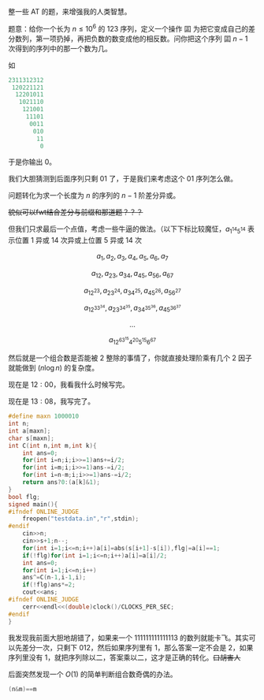 整一些 $\text{AT}$ 的题，来增强我的人类智慧。

题意：给你一个长为 $n\le10^6$ 的 $123$ 序列，定义一个操作 囸 为把它变成自己的差分数列，第一项扔掉，再把负数的数变成他的相反数。问你把这个序列 囸 $n-1$ 次得到的序列中的那一个数为几。

如
```cpp
2311312312
 120221121
  12201011
   1021110
    121001
     11101
      0011
       010
        11
         0
```
于是你输出 $0$。

我们大胆猜测到后面序列只剩 $01$ 了，于是我们来考虑这个 $01$ 序列怎么做。

问题转化为求一个长度为 $n$ 的序列的 $n-1$ 阶差分异或。

~~貌似可以fwt结合差分与前缀和那道题？？？~~

但我们只求最后一个点值，考虑一些牛逼的做法。（以下下标比较魔怔，$a_{1^{14}5^{14}}$ 表示位置 $1$ 异或 $14$ 次异或上位置 $5$ 异或 $14$ 次

$$a_1,a_2,a_3,a_4,a_5,a_6,a_7$$

$$a_{12},a_{23},a_{34},a_{45},a_{56},a_{67}$$

$$a_{12^23},a_{23^24},a_{34^25},a_{45^26},a_{56^27}$$

$$a_{12^33^34},a_{23^34^35},a_{34^35^36},a_{45^36^37}$$

$$\ldots$$

$$a_{12^63^{15}4^{20}5^{15}6^67}$$

然后就是一个组合数是否能被 $2$ 整除的事情了，你就直接处理阶乘有几个 $2$ 因子就能做到 $(n\log n)$ 的复杂度。

现在是 $12:00$，我看我什么时候写完。

现在是 $13:08$，我写完了。

```cpp
#define maxn 1000010
int n;
int a[maxn];
char s[maxn];
int C(int n,int m,int k){
	int ans=0;
	for(int i=n;i;i>>=1)ans+=i/2;
	for(int i=m;i;i>>=1)ans-=i/2;
	for(int i=n-m;i;i>>=1)ans-=i/2;
	return ans?0:(a[k]&1);
}
bool flg;
signed main(){
#ifndef ONLINE_JUDGE
	freopen("testdata.in","r",stdin);
#endif
	cin>>n;
	cin>>s+1;n--;
	for(int i=1;i<=n;i++)a[i]=abs(s[i+1]-s[i]),flg|=a[i]==1;
	if(!flg)for(int i=1;i<=n;i++)a[i]=a[i]/2;
	int ans=0;
	for(int i=1;i<=n;i++)
	ans^=C(n-1,i-1,i);
	if(!flg)ans*=2;
	cout<<ans;
#ifndef ONLINE_JUDGE
	cerr<<endl<<(double)clock()/CLOCKS_PER_SEC;
#endif
}
```
我发现我前面大胆地胡错了，如果来一个 $111111111111113$ 的数列就能卡飞。其实可以先差分一次，只剩下 $012$，然后如果序列里有 $1$，那么答案一定不会是 $2$，如果序列里没有 $1$，就把序列除以二，答案乘以二，这才是正确的转化。~~口胡害人~~

后面突然发现一个 $O(1)$ 的简单判断组合数奇偶的办法。
```cpp
(n&m)==m
```